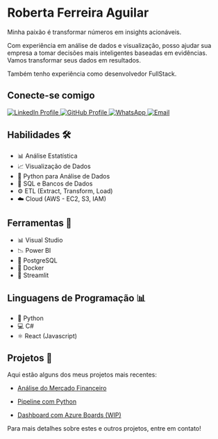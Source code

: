 <h1 align="left">Roberta Ferreira Aguilar</h1>

<p align="left">Minha paixão é transformar números em insights acionáveis. </p>
<p align="left">Com experiência em análise de dados e visualização, posso ajudar sua empresa a tomar decisões mais inteligentes baseadas em evidências. Vamos transformar seus dados em resultados.</p>
<p align="left">Também tenho experiência como desenvolvedor FullStack.</p>

<h2 align="left">Conecte-se comigo</h2>

<a href="https://www.linkedin.com/in/robertarfa/" target="_blank" rel="noopener noreferrer">
  <img src="https://img.shields.io/static/v1?message=LinkedIn&logo=linkedin&label=&color=0077B5&logoColor=white&labelColor=&style=for-the-badge" alt="LinkedIn Profile">
</a>
<a href="https://github.com/robertarfa" target="_blank" rel="noopener noreferrer">
  <img src="https://img.shields.io/badge/GitHub-100000?style=for-the-badge&logo=github&logoColor=white" alt="GitHub Profile">
</a>
<a href="https://wa.me/+5511965549452" target="_blank" rel="noopener noreferrer">
  <img src="https://img.shields.io/badge/WhatsApp-25D366?style=for-the-badge&logo=whatsapp&logoColor=white" alt="WhatsApp">
</a>
<a href="mailto:roberta_rfa@hotmail.com" target="_blank" rel="noopener noreferrer">
  <img src="https://img.shields.io/badge/-Email-000?style=for-the-badge&logo=microsoft-outlook&logoColor=dc00ff" alt="Email">
</a>

<h2 align="left"> Habilidades 🛠️</h2>

- 📊 Análise Estatística
- 📈 Visualização de Dados
- 🐍 Python para Análise de Dados
- 📑 SQL e Bancos de Dados
- ⚙️ ETL (Extract, Transform, Load)
- ☁️ Cloud (AWS - EC2, S3, IAM)

<h2 align="left">Ferramentas 🧰</h2>

- 📊 Visual Studio
- 📉 Power BI
- 🐘 PostgreSQL
- 🐳 Docker
- 👑 Streamlit

<h2 align="left">Linguagens de Programação 📊</h2>

- 🐍 Python
- 💻 C#
- ⚛️ React (Javascript)

<h2 align="left"> Projetos 🚀</h2>

Aqui estão alguns dos meus projetos mais recentes:

- [Análise do Mercado Financeiro](https://github.com/robertarfa/Projetos/tree/main/Finance)

- [Pipeline com Python](https://github.com/robertarfa/Projetos/tree/main/PipelinePython)

- [Dashboard com Azure Boards (WIP)](https://github.com/robertarfa/Projetos/tree/main/AzureBoard)

Para mais detalhes sobre estes e outros projetos, entre em contato!

<!-- ## Certificados 🏆

Minhas qualificações incluem:

- [**ChatGPT e programação: aumente sua produtividade**](https://www.notion.so/ChatGPT-e-programa-o-aumente-sua-produtividade-130d61656829801a8be3ebb892fd0677?pvs=21)

- [**Python: análise de dados com SQL**](https://www.notion.so/Python-an-lise-de-dados-com-SQL-130d6165682980d0a412e2ac4809d239?pvs=21)

- [**Python e Power BI**](https://www.notion.so/Python-e-Power-BI-134d61656829803b9e78d58dcd07ee11?pvs=21)

- [**Data Visualization: criando gráficos com bibliotecas Python**](https://www.notion.so/Data-Visualization-criando-gr-ficos-com-bibliotecas-Python-130d6165682980b3acf3cfd91608b7f0?pvs=21)

- [**Sistemas de Gerenciamento de Banco de Dados**](https://www.notion.so/Sistemas-de-Gerenciamento-de-Banco-de-Dados-131d616568298066a48adf1ffc1722a7?pvs=21)

- [**Modelagem Banco de Dados**](https://www.notion.so/Modelagem-Banco-de-Dados-134d6165682980b8a097e863ca8a474c?pvs=21)

- [**Pipeline de dados: combinando Python e orientação a objeto**](https://www.notion.so/Pipeline-de-dados-combinando-Python-e-orienta-o-a-objeto-13ed6165682980d19faefd7f294cf244?pvs=21)

Estou sempre buscando aprender e me atualizar na área de análise de dados.

###

<div align="center">
  <img src="https://github-readme-stats.vercel.app/api?username=robertarfa&hide_title=false&hide_rank=false&show_icons=true&include_all_commits=true&count_private=true&disable_animations=false&theme=dracula&locale=en&hide_border=false" height="150" alt="stats graph"  />
  <img src="https://github-readme-stats.vercel.app/api/top-langs?username=robertarfa&locale=en&hide_title=false&layout=compact&card_width=320&langs_count=5&theme=dracula&hide_border=false" height="150" alt="languages graph"  />
</div>

### -->
